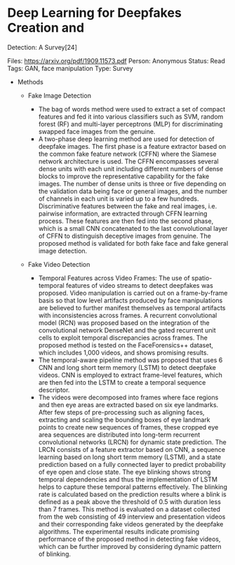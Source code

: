 # Deep Learning for Deepfakes Creation and
Detection: A Survey[24]

Files: https://arxiv.org/pdf/1909.11573.pdf
Person: Anonymous
Status: Read
Tags: GAN, face manipulation
Type: Survey

- Methods
    - Fake Image Detection
        - The bag of words method were used to extract a set of compact features and fed it into various classifiers such as SVM, random forest (RF) and multi-layer perceptrons (MLP) for discriminating swapped face images from the genuine.
        - A two-phase deep learning method are used for detection of deepfake images. The
        first phase is a feature extractor based on the common fake feature network (CFFN) where the Siamese network architecture is used. The CFFN encompasses several dense units with each unit including different numbers of dense blocks to improve the representative capability for the fake images. The number of dense units is three or five depending on the validation data being face or general images, and the number of channels in each unit is varied up to a few hundreds. Discriminative features between the fake and real images, i.e. pairwise information, are extracted through CFFN learning process. These features are then fed into the second phase, which is a small CNN concatenated to the last convolutional layer of CFFN to distinguish deceptive images from genuine. The proposed method is validated for both fake face and fake general image detection.
        
    - Fake Video Detection
        - Temporal Features across Video Frames:   The use of spatio-temporal features of video streams to detect deepfakes was proposed. Video manipulation is carried out on a frame-by-frame basis so that low level artifacts produced by face manipulations are believed to further manifest themselves as temporal artifacts with inconsistencies across frames. A recurrent convolutional model (RCN) was proposed based on the integration of the convolutional network DenseNet and the gated recurrent unit cells to exploit temporal discrepancies across frames. The proposed method is tested on the FaceForensics++ dataset, which includes 1,000 videos, and shows promising results.
        - The temporal-aware pipeline method was proposed that uses 6 CNN and long short term memory (LSTM) to detect deepfake videos. CNN is employed to extract frame-level features, which are then fed into the LSTM to create a temporal sequence descriptor.
        - The videos were decomposed into frames where face regions and then eye areas
        are extracted based on six eye landmarks. After few steps of pre-processing such as aligning faces, extracting and scaling the bounding boxes of eye landmark points
        to create new sequences of frames, these cropped eye area sequences are distributed into long-term recurrent convolutional networks (LRCN) for dynamic state
        prediction. The LRCN consists of a feature extractor based on CNN, a sequence learning based on long short term memory (LSTM), and a state prediction based on a fully connected layer to predict probability of eye open and close state. The eye blinking shows strong temporal dependencies and thus the implementation of LSTM helps to capture these temporal patterns effectively. The blinking rate is calculated based on the
        prediction results where a blink is defined as a peak above the threshold of 0.5 with duration less than 7 frames. This method is evaluated on a dataset collected from the web consisting of 49 interview and presentation videos and their corresponding fake videos generated by the deepfake algorithms. The experimental results indicate promising performance of the proposed method in detecting fake videos, which can be further improved by considering dynamic pattern of blinking.